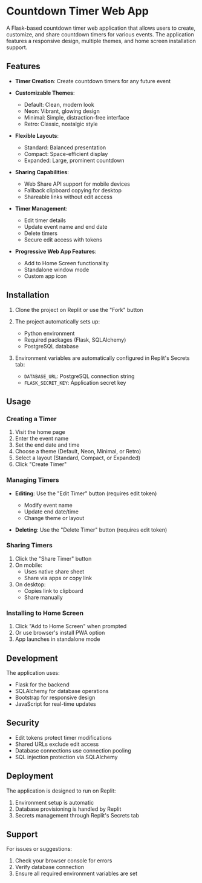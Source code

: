 # Countdown Timer Web App

A Flask-based countdown timer web application that allows users to create, customize, and share countdown timers for various events. The application features a responsive design, multiple themes, and home screen installation support.

## Features

- **Timer Creation**: Create countdown timers for any future event
- **Customizable Themes**:
  - Default: Clean, modern look
  - Neon: Vibrant, glowing design
  - Minimal: Simple, distraction-free interface
  - Retro: Classic, nostalgic style

- **Flexible Layouts**:
  - Standard: Balanced presentation
  - Compact: Space-efficient display
  - Expanded: Large, prominent countdown

- **Sharing Capabilities**:
  - Web Share API support for mobile devices
  - Fallback clipboard copying for desktop
  - Shareable links without edit access

- **Timer Management**:
  - Edit timer details
  - Update event name and end date
  - Delete timers
  - Secure edit access with tokens

- **Progressive Web App Features**:
  - Add to Home Screen functionality
  - Standalone window mode
  - Custom app icon

## Installation

1. Clone the project on Replit or use the "Fork" button
2. The project automatically sets up:
   - Python environment
   - Required packages (Flask, SQLAlchemy)
   - PostgreSQL database

3. Environment variables are automatically configured in Replit's Secrets tab:
   - `DATABASE_URL`: PostgreSQL connection string
   - `FLASK_SECRET_KEY`: Application secret key

## Usage

### Creating a Timer

1. Visit the home page
2. Enter the event name
3. Set the end date and time
4. Choose a theme (Default, Neon, Minimal, or Retro)
5. Select a layout (Standard, Compact, or Expanded)
6. Click "Create Timer"

### Managing Timers

- **Editing**: Use the "Edit Timer" button (requires edit token)
  - Modify event name
  - Update end date/time
  - Change theme or layout

- **Deleting**: Use the "Delete Timer" button (requires edit token)

### Sharing Timers

1. Click the "Share Timer" button
2. On mobile:
   - Uses native share sheet
   - Share via apps or copy link
3. On desktop:
   - Copies link to clipboard
   - Share manually

### Installing to Home Screen

1. Click "Add to Home Screen" when prompted
2. Or use browser's install PWA option
3. App launches in standalone mode

## Development

The application uses:
- Flask for the backend
- SQLAlchemy for database operations
- Bootstrap for responsive design
- JavaScript for real-time updates

## Security

- Edit tokens protect timer modifications
- Shared URLs exclude edit access
- Database connections use connection pooling
- SQL injection protection via SQLAlchemy

## Deployment

The application is designed to run on Replit:
1. Environment setup is automatic
2. Database provisioning is handled by Replit
3. Secrets management through Replit's Secrets tab

## Support

For issues or suggestions:
1. Check your browser console for errors
2. Verify database connection
3. Ensure all required environment variables are set
